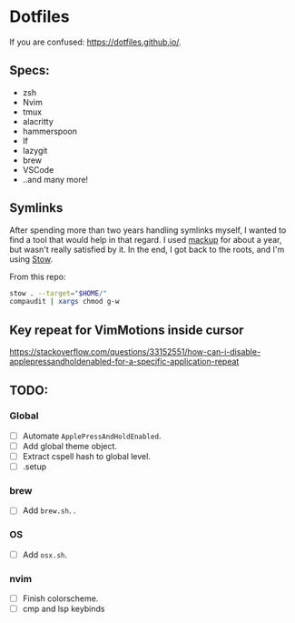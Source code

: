 # Dotfiles

If you are confused: https://dotfiles.github.io/.

## Specs:

- zsh
- Nvim
- tmux
- alacritty
- hammerspoon
- lf
- lazygit
- brew
- VSCode
- ..and many more!

## Symlinks

After spending more than two years handling symlinks myself, I wanted to find a tool that would help in that regard. I used [mackup](https://github.com/lra/mackup) for about a year, but wasn't really satisfied by it.
In the end, I got back to the roots, and I'm using [Stow](https://www.gnu.org/software/stow/).

From this repo:

```sh
stow . --target="$HOME/"
compaudit | xargs chmod g-w
```

## Key repeat for VimMotions inside cursor

https://stackoverflow.com/questions/33152551/how-can-i-disable-applepressandholdenabled-for-a-specific-application-repeat

## TODO:

### Global

- [ ] Automate `ApplePressAndHoldEnabled`.
- [ ] Add global theme object.
- [ ] Extract cspell hash to global level.
- [ ] .setup

### brew

- [ ] Add `brew.sh`. <!-- Install brew, then Brewfile. -->.

### OS

- [ ] Add `osx.sh`. <!-- Dock, shortcuts, etc. -->

### nvim

- [ ] Finish colorscheme.
- [ ] cmp and lsp keybinds

